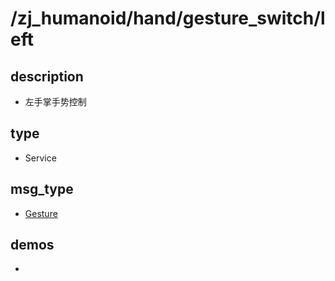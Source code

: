 # /zj_humanoid/hand/gesture_switch/left

## description
- 左手掌手势控制

## type
- Service

## msg_type
- [Gesture](../../../../zj_humanoid_types.md#Gesture)

## demos
- 

